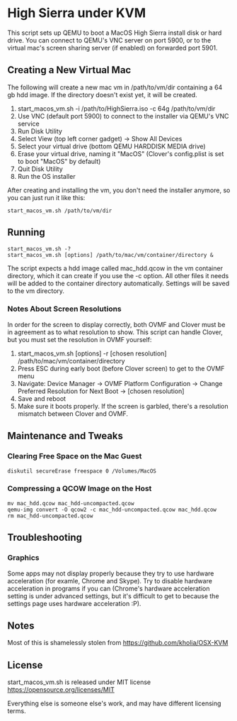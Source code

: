 High Sierra under KVM
=====================

This script sets up QEMU to boot a MacOS High Sierra install disk or hard drive.
You can connect to QEMU's VNC server on port 5900, or to the virtual mac's screen sharing server (if enabled) on forwarded port 5901.



Creating a New Virtual Mac
--------------------------

The following will create a new mac vm in /path/to/vm/dir containing a 64 gb hdd image.
If the directory doesn't exist yet, it will be created.

  1. start_macos_vm.sh -i /path/to/HighSierra.iso -c 64g /path/to/vm/dir
  2. Use VNC (default port 5900) to connect to the installer via QEMU's VNC service
  3. Run Disk Utility
  4. Select View (top left corner gadget) -> Show All Devices
  5. Select your virtual drive (bottom QEMU HARDDISK MEDIA drive)
  6. Erase your virtual drive, naming it "MacOS" (Clover's config.plist is set to boot "MacOS" by default)
  7. Quit Disk Utility
  8. Run the OS installer

After creating and installing the vm, you don't need the installer anymore, so you can just run it like this:

    start_macos_vm.sh /path/to/vm/dir



Running
-------

    start_macos_vm.sh -?
    start_macos_vm.sh [options] /path/to/mac/vm/container/directory &

The script expects a hdd image called mac_hdd.qcow in the vm container directory, which it can create if you use the -c option.
All other files it needs will be added to the container directory automatically.
Settings will be saved to the vm directory.


### Notes About Screen Resolutions

In order for the screen to display correctly, both OVMF and Clover must be in agreement as to what resolution to show. This script can handle Clover, but you must set the resolution in OVMF yourself:

  1. start_macos_vm.sh [options] -r [chosen resolution] /path/to/mac/vm/container/directory
  2. Press ESC during early boot (before Clover screen) to get to the OVMF menu
  3. Navigate: Device Manager -> OVMF Platform Configuration -> Change Preferred Resolution for Next Boot -> [chosen resolution]
  4. Save and reboot
  5. Make sure it boots properly. If the screen is garbled, there's a resolution mismatch between Clover and OVMF.



Maintenance and Tweaks
----------------------


### Clearing Free Space on the Mac Guest

    diskutil secureErase freespace 0 /Volumes/MacOS


### Compressing a QCOW Image on the Host

    mv mac_hdd.qcow mac_hdd-uncompacted.qcow
    qemu-img convert -O qcow2 -c mac_hdd-uncompacted.qcow mac_hdd.qcow
    rm mac_hdd-uncompacted.qcow



Troubleshooting
---------------

### Graphics

Some apps may not display properly because they try to use hardware acceleration (for examle, Chrome and Skype). Try to disable hardware acceleration in programs if you can  (Chrome's hardware acceleration setting is under advanced settings, but it's difficult to get to because the settings page uses hardware acceleration :P).



Notes
-----

Most of this is shamelessly stolen from https://github.com/kholia/OSX-KVM



License
-------

start_macos_vm.sh is released under MIT license https://opensource.org/licenses/MIT

Everything else is someone else's work, and may have different licensing terms.
